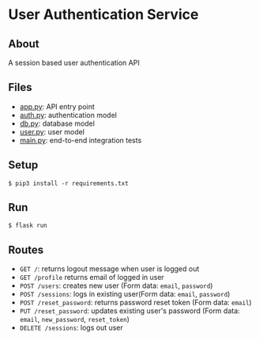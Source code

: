 # User Authentication Service

## About

A session based user authentication API

## Files

- [app.py](app.py): API entry point
- [auth.py](auth.py): authentication model
- [db.py](db.py): database model
- [user.py](user.py): user model
- [main.py](user.py): end-to-end integration tests

## Setup

```
$ pip3 install -r requirements.txt
```

## Run

```
$ flask run
```

## Routes

- `GET /`: returns logout message when user is logged out
- `GET /profile` returns email of logged in user
- `POST /users`: creates new user (Form data: `email`, `password`)
- `POST /sessions`: logs in existing user(Form data: `email`, `password`)
- `POST /reset_password`: returns password reset token (Form data: `email`)
- `PUT /reset_password`: updates existing user's password (Form data: `email`, `new_password`, `reset_token`)
- `DELETE /sessions`: logs out user
